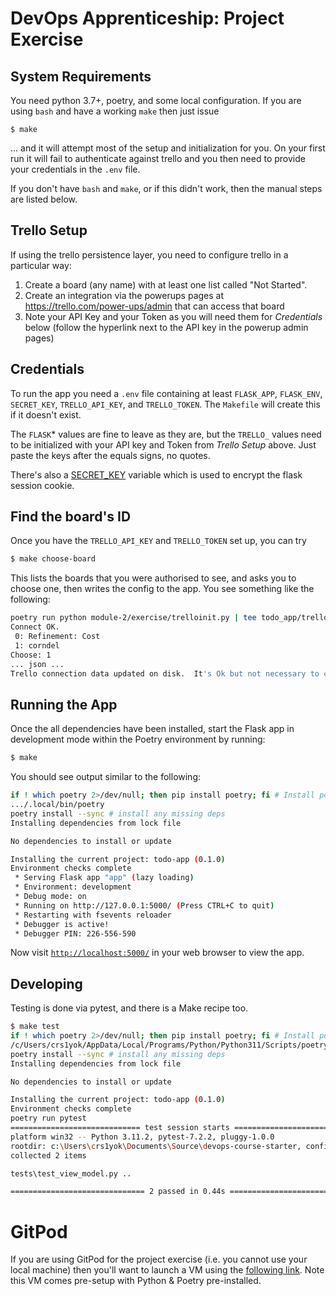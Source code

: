 # DevOps Apprenticeship: Project Exercise

## System Requirements

You need python 3.7+, poetry, and some local configuration.  If you are using `bash` and have a working `make` then just issue

    $ make
    
... and it will attempt most of the setup and initialization for you.  On your first run it will fail to authenticate against trello and you then need to provide your credentials in the `.env` file.

If you don't have `bash` and `make`, or if this didn't work, then the manual steps are listed below.

## Trello Setup

If using the trello persistence layer, you need to configure trello in a particular way:

1. Create a board (any name) with at least one list called "Not Started".
2. Create an integration via the powerups pages at https://trello.com/power-ups/admin that can access that board
3. Note your API Key and your Token as you will need them for _Credentials_ below (follow the hyperlink next to the API key in the powerup admin pages)

## Credentials

To run the app you need a `.env` file containing at least `FLASK_APP`, `FLASK_ENV`, `SECRET_KEY`, `TRELLO_API_KEY`, and `TRELLO_TOKEN`.  The `Makefile` will create this if it doesn't exist. 

The `FLASK`* values are fine to leave as they are, but the `TRELLO_` values need to be initialized with your API key and Token from _Trello Setup_ above.  Just paste the keys after the equals signs, no quotes.

There's also a [SECRET_KEY](https://flask.palletsprojects.com/en/1.1.x/config/#SECRET_KEY) variable which is used to encrypt the flask session cookie.

## Find the board's ID

Once you have the `TRELLO_API_KEY` and `TRELLO_TOKEN` set up, you can try

```bash
$ make choose-board
```

This lists the boards that you were authorised to see, and asks you to choose one, then writes the config to the app. You see something like the following:

```bash
poetry run python module-2/exercise/trelloinit.py | tee todo_app/trello_config.py
Connect OK.
 0: Refinement: Cost
 1: corndel
Choose: 1
... json ...
Trello connection data updated on disk.  It's Ok but not necessary to commit the file.
```

## Running the App

Once the all dependencies have been installed, start the Flask app in development mode within the Poetry environment by running:
```bash
$ make
```

You should see output similar to the following:
```bash
if ! which poetry 2>/dev/null; then pip install poetry; fi # Install poetry if not present
.../.local/bin/poetry
poetry install --sync # install any missing deps
Installing dependencies from lock file

No dependencies to install or update

Installing the current project: todo-app (0.1.0)
Environment checks complete
 * Serving Flask app "app" (lazy loading)
 * Environment: development
 * Debug mode: on
 * Running on http://127.0.0.1:5000/ (Press CTRL+C to quit)
 * Restarting with fsevents reloader
 * Debugger is active!
 * Debugger PIN: 226-556-590
```
Now visit [`http://localhost:5000/`](http://localhost:5000/) in your web browser to view the app.


## Developing

Testing is done via pytest, and there is a Make recipe too.

```bash
$ make test
if ! which poetry 2>/dev/null; then pip install poetry; fi # Install poetry if not present
/c/Users/crs1yok/AppData/Local/Programs/Python/Python311/Scripts/poetry.exe
poetry install --sync # install any missing deps
Installing dependencies from lock file

No dependencies to install or update

Installing the current project: todo-app (0.1.0)
Environment checks complete
poetry run pytest
============================= test session starts =============================
platform win32 -- Python 3.11.2, pytest-7.2.2, pluggy-1.0.0
rootdir: c:\Users\crs1yok\Documents\Source\devops-course-starter, configfile: pytest.ini, testpaths: tests
collected 2 items

tests\test_view_model.py ..                                              [100%]

============================== 2 passed in 0.44s ==============================
```


# GitPod

If you are using GitPod for the project exercise (i.e. you cannot use your local machine) then you'll want to launch a VM using the [following link](https://gitpod.io/#https://github.com/CorndelWithSoftwire/DevOps-Course-Starter). Note this VM comes pre-setup with Python & Poetry pre-installed.

